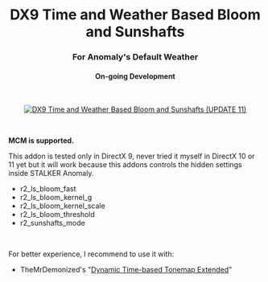 <h1 align="center">DX9 Time and Weather Based Bloom and Sunshafts</h1>
<h3 align="center">For Anomaly's Default Weather</h3>
<h4 align="center">On-going Development</h4>

<br>

<p align="center">
	<a href="https://www.moddb.com/mods/stalker-anomaly/addons/dx9-time-and-weather-based-bloom-and-sunshafts" title="Download DX9 Time and Weather Based Bloom and Sunshafts (UPDATE 11) - Mod DB" target="_blank">
		<img src="https://button.moddb.com/download/medium/236768.png" alt="DX9 Time and Weather Based Bloom and Sunshafts (UPDATE 11)" />
	</a>
</p>

<br>

**MCM is supported.**

This addon is tested only in DirectX 9, never tried it myself in DirectX 10 or 11 yet but it will work because this addons controls the hidden settings inside STALKER Anomaly.
* r2_ls_bloom_fast
* r2_ls_bloom_kernel_g
* r2_ls_bloom_kernel_scale
* r2_ls_bloom_threshold
* r2_sunshafts_mode

<br>

For better experience, I recommend to use it with:
* TheMrDemonized's "[Dynamic Time-based Tonemap Extended](https://www.moddb.com/mods/stalker-anomaly/addons/dynamic-time-based-tonemap-extended)"

